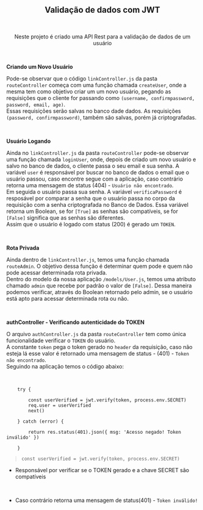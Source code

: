 <h2 align='center'> Validação de dados com JWT </h2>

<br>

<p align='center'> Neste projeto é criado uma API Rest para a validação de dados de um usuário </p>

<br>

**Criando um Novo Usuário**

Pode-se observar que o código `linkController.js` da pasta `routeController` começa com uma função chamada `createUser`, onde a mesma tem como objetivo criar um um novo usuário, pegando as requisições que o cliente for passando como `(username, confirmpassword, password, email, age)`. <br>
Essas requisições serão salvas no banco dade dados. As requisições `(password, confirmpassword)`, também são salvas, porém já criptografadas.

<br>

**Usuário Logando**

Ainda no `linkController.js` da pasta `routeController` pode-se observar uma função chamada `loginUser`, onde, depois de criado um novo usuário e salvo no banco de dados, o cliente passa o seu email e sua senha. A variável `user` é responsável por buscar no banco de dados o email que o usuário passou, caso encontre segue com a aplicação, caso contrário retorna uma mensagem de status (404) - `Usuário não encontrado`. <br>
Em seguida o usuário passa sua senha. A variável `verificaPassword` é resposável por comparar a senha que o usuário passa no corpo da requisição com a senha criptografada no Banco de Dados. Essa variável retorna um Boolean, se for `[True]` as senhas são compatíveis, se for `[False]` significa que as senhas são diferentes.<br>
Assim que o usuário é logado com status (200) é gerado um `TOKEN`.

<br>

**Rota Privada**

Ainda dentro de  `linkController.js`, temos uma função chamada `routeAdmin`. O objetivo dessa função é determinar quem pode e quem não pode acessar determinada rota privada.<br>
Dentro do modelo da nossa aplicação `/models/User.js`, temos uma atributo chamado `admin` que recebe por padrão o valor de `[False]`. Dessa maneira podemos verificar, através do Boolean retornado pelo admin, se o usuário está apto para acessar determinada rota ou não.

<br>

**authController - Verificando autenticidade do TOKEN**

O arquivo `authController.js` da pasta `routeController` tem como única funcionalidade verificar o `TOKEN` do usuário.<br>
A constante `token` pega o token gerado no `header` da requisição, caso não esteja lá esse valor é retornado uma mensagem de status - (401) - `Token não encontrado`.<br>
Seguindo na aplicação temos o código abaixo:<br><br>

``` 

    try {
        
        const userVerified = jwt.verify(token, process.env.SECRET)
        req.user = userVerified
        next()

    } catch (error) {
     
        return res.status(401).json({ msg: 'Acesso negado! Token inválido' })

    }

```

>` const userVerified = jwt.verify(token, process.env.SECRET) `

- Responsável por verificar se o TOKEN gerado e a chave SECRET são compatíveis

<br>

- Caso contrário retorna uma mensagem de status(401) - `Token inválido!`